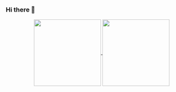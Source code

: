### Hi there 👋

<div align="center">
    <a href="https://github.com/anuraghazra/github-readme-stats">
      <img style="max-width:100%; height:176;" align="center" src="https://github-readme-stats.vercel.app/api?username=themikeste1&show_icons=true&theme=gruvbox" />
    </a>
    <a href="https://github.com/anuraghazra/github-readme-stats">
      <img style="max-width:100%; height:176;" align="center" src="https://github-readme-stats.vercel.app/api/top-langs/?username=themikeste1&layout=compact&theme=gruvbox" />
    </a>
</div>

<!--
**TheMikeste1/TheMikeste1** is a ✨ _special_ ✨ repository because its `README.md` (this file) appears on your GitHub profile.

Here are some ideas to get you started:

- 🔭 I’m currently working on ...
- 🌱 I’m currently learning ...
- 👯 I’m looking to collaborate on ...
- 🤔 I’m looking for help with ...
- 💬 Ask me about ...
- 📫 How to reach me: ...
- 😄 Pronouns: ...
- ⚡ Fun fact: ...
-->
